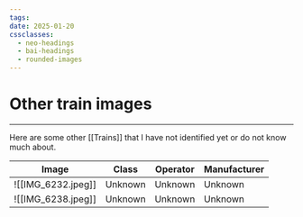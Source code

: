 ```yaml
---
tags: 
date: 2025-01-20
cssclasses:
  - neo-headings
  - bai-headings
  - rounded-images
---
```

# Other train images

***
Here are some other [[Trains]] that I have not identified yet or do not know much about.

| Image              | Class   | Operator | Manufacturer |
| ------------------ | ------- | -------- | ------------ |
| ![[IMG_6232.jpeg]] | Unknown | Unknown  | Unknown      |
| ![[IMG_6238.jpeg]] | Unknown | Unknown  | Unknown      |

